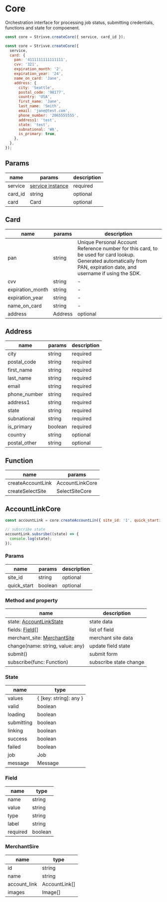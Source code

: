 # Core

Orchestration interface for processing job status, submitting credentials, functions and state for compoenent.

```js
const core = Strivve.createCore({ service, card_id });
```


```js
const core = Strivve.createCore({
  service,
  card: {
    pan: '4111111111111111',
    cvv: '321',
    expiration_month: '2',
    expiration_year: '24',
    name_on_card: 'Jane',
    address: {
      city: 'Seattle',
      postal_code: '98177',
      country: 'USA',
      first_name: 'Jane',
      last_name: 'Smith',
      email: 'jane@test.com',
      phone_number: '2065555555',
      address1: 'test',
      state: 'test',
      subnational: 'WA',
      is_primary: true,
    },
  },  
});
```

## Params

| name    | params                         | description |
| ------- | ------------------------------ | ----------- |
| service | [service instance](service.md) | required    |
| card_id | string                         | optional    |
| card    | Card                           | optional    |

## Card

| name             | params | description                                                                                                                                                           |
| ---------------- | ------ | --------------------------------------------------------------------------------------------------------------------------------------------------------------------- |
| pan              | string | Unique Personal Account Reference number for this card, to be used for card lookup. Generated automatically from PAN, expiration date, and username if using the SDK. |
| cvv              | string | -                                                                                                                                                                     |
| expiration_month | string | -                                                                                                                                                                     |
| expiration_year  | string | -                                                                                                                                                                     |
| name_on_card     | string | -                                                                                                                                                                     |
| address     | Address | optional                                                                                                                                                                     |

## Address

| name             | params | description                                                                                                                                                           |
| ---------------- | ------ | ---------------------------------------------------------------------------------------------------------------------------------------------------------------------                                                                                                                                                                      |
| city     | string | required  |
| postal_code     | string | required  |
| first_name     | string | required  |
| last_name     | string | required  |
| email     | string | required  |
| phone_number     | string | required  |
| address1     | string | required  |
| state     | string | required  |
| subnational     | string | required  |
| is_primary     | boolean | required  |
| country     | string | optional  |
| postal_other     | string | optional  |


## Function

| name              | params          |
| ----------------- | --------------- |
| createAccountLink | AccountLinkCore |
| createSelectSite  | SelectSiteCore  |

## AccountLinkCore

```js
const accountLink = core.createAccountLin({ site_id: '1', quick_start: false });

// subscribe state
accountLink.subsribe((state) => {
  console.log(state);
});
```

### Params

| name        | params  | description |
| ----------- | ------- | ----------- |
| site_id     | string  | optional    |
| quick_start | boolean | optional    |

### Method and property

| name                                 | description            |
| ------------------------------------ | ---------------------- |
| state: [AccountLinkState](#state)    | state data             |
| fields: [Field](#field)[]            | list of field          |
| merchant_site: [MerchantSite](#site) | merchant site data     |
| change(name: string, value: any)     | update field state     |
| submit()                             | submit form            |
| subscribe(func: Function)            | subscribe state change |

### State <a href="#state" id="state"></a>

| name       | type                   |
| ---------- | ---------------------- |
| values     | { [key: string]: any } |
| valid      | boolean                |
| loading    | boolean                |
| submitting | boolean                |
| linking    | boolean                |
| success    | boolean                |
| failed     | boolean                |
| job        | Job                    |
| message    | Message                |

### Field <a href="#field" id="field"></a>

| name     | type    |
| -------- | ------- |
| name     | string  |
| value    | string  |
| type     | string  |
| label    | string  |
| required | boolean |

### MerchantSire <a href="#site" id="site"></a>

| name         | type          |
| ------------ | ------------- |
| id           | string        |
| name         | string        |
| account_link | AccountLink[] |
| images       | Image[]       |
